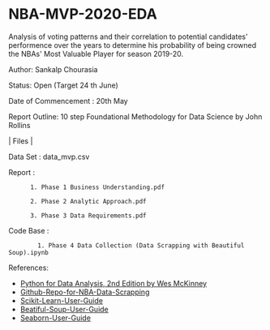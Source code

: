 # NBA-MVP-2020-EDA

Analysis of voting patterns and their correlation to potential candidates' performence over the years to determine his probability of being crowned the NBAs' Most Valuable Player for season 2019-20.

Author: Sankalp Chourasia

Status: Open (Target 24 th June)

Date of Commencement : 20th May

Report Outline: 10 step Foundational Methodology for Data Science by John Rollins

| Files |

Data Set : data_mvp.csv

Report : 

          1. Phase 1 Business Understanding.pdf
          
          2. Phase 2 Analytic Approach.pdf
          
          3. Phase 3 Data Requirements.pdf

Code Base : 

            1. Phase 4 Data Collection (Data Scrapping with Beautiful Soup).ipynb

References: 

* [Python for Data Analysis, 2nd Edition by Wes McKinney](https://www.oreilly.com/library/view/python-for-data/9781491957653/)
* [Github-Repo-for-NBA-Data-Scrapping](https://github.com/danchyy/Basketball_Analytics)
* [Scikit-Learn-User-Guide](https://scikit-learn.org/stable/user_guide.html)
* [Beatiful-Soup-User-Guide](https://www.crummy.com/software/BeautifulSoup/bs4/doc/)
* [Seaborn-User-Guide](https://seaborn.pydata.org/)



